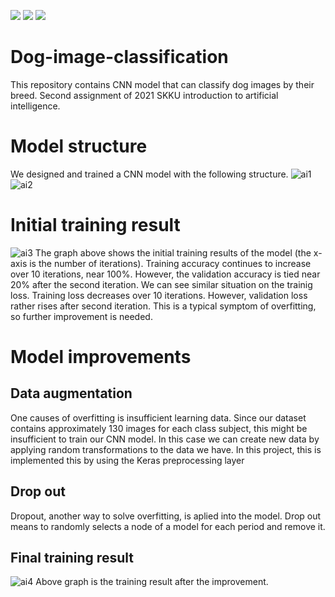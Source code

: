 <img src="https://img.shields.io/badge/Python-3776AB?style=flat&logo=Python&logoColor=white"/> <img src="https://img.shields.io/badge/NumPy-013243?style=flat&logo=NumPy&logoColor=white"/> <img src="https://img.shields.io/badge/TensorFlow-FF6F00?style=flat&logo=TensorFlow&logoColor=white"/>
# Dog-image-classification
This repository contains CNN model that can classify dog images by their breed. Second assignment of 2021 SKKU introduction to artificial intelligence.

# Model structure
We designed and trained a CNN model with the following structure.
![ai1](https://github.com/dipreez/Dog-image-classification/assets/50349104/17c79441-39f1-4930-8715-a80070497c3e)
![ai2](https://github.com/dipreez/Dog-image-classification/assets/50349104/656c23a5-02a2-4f2d-8f96-ed7ddb3f60d9)

# Initial training result
![ai3](https://github.com/dipreez/Dog-image-classification/assets/50349104/a8657e63-72ca-4e94-816e-3ef4d0757f9e)
The graph above shows the initial training results of the model (the x-axis is the number of iterations). Training accuracy continues to increase over 10 iterations, near 100%. However, the validation accuracy is tied near 20% after the second iteration. We can see similar situation on the trainig loss. Training loss decreases over 10 iterations. However, validation loss rather rises after second iteration. This is a typical symptom of overfitting, so further improvement is needed.

# Model improvements
## Data augmentation
One causes of overfitting is insufficient learning data. Since our dataset contains approximately 130 images for each class subject, this might be insufficient to train our CNN model. In this case we can create new data by applying random transformations to the data we have. In this project, this is implemented this by using the Keras preprocessing layer
## Drop out
Dropout, another way to solve overfitting, is aplied into the model. Drop out means to randomly selects a node of a model for each period and remove it.

## Final training result
![ai4](https://github.com/dipreez/Dog-image-classification/assets/50349104/80495fe7-a8d5-4477-a173-d308bdeafe77)
Above graph is the training result after the improvement.
